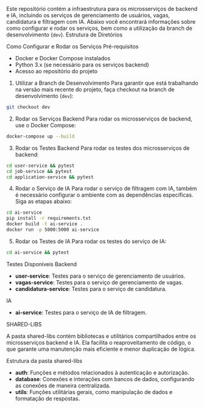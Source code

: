 Este repositório contém a infraestrutura para os microsserviços de backend e IA, incluindo os serviços de gerenciamento de usuários, vagas, candidatura e filtragem com IA. Abaixo você encontrará informações sobre como configurar e rodar os serviços, bem como a utilização da branch de desenvolvimento (`dev`).
Estrutura de Diretórios

Como Configurar e Rodar os Serviços
Pré-requisitos
- Docker e Docker Compose instalados
- Python 3.x (se necessário para os serviços backend)
- Acesso ao repositório do projeto
1. Utilizar a Branch de Desenvolvimento
Para garantir que está trabalhando na versão mais recente do projeto, faça checkout na branch de desenvolvimento (`dev`):
```bash
git checkout dev
```
2. Rodar os Serviços Backend
Para rodar os microsserviços de backend, use o Docker Compose:
```bash
docker-compose up --build
```
3. Rodar os Testes Backend
Para rodar os testes dos microsserviços de backend:
```bash
cd user-service && pytest
cd job-service && pytest
cd application-service && pytest
```
4. Rodar o Serviço de IA
Para rodar o serviço de filtragem com IA, também é necessário configurar o ambiente com as dependências específicas. Siga as etapas abaixo:
```bash
cd ai-service
pip install -r requirements.txt
docker build -t ai-service .
docker run -p 5000:5000 ai-service
```
5. Rodar os Testes de IA
Para rodar os testes do serviço de IA:
```bash
cd ai-service && pytest
```
Testes Disponíveis
Backend
- **user-service**: Testes para o serviço de gerenciamento de usuários.
- **vagas-service**: Testes para o serviço de gerenciamento de vagas.
- **candidatura-service**: Testes para o serviço de candidatura.

IA
- **ai-service**: Testes para o serviço de IA de filtragem.

SHARED-LIBS

A pasta shared-libs contém bibliotecas e utilitários compartilhados entre os microsserviços backend e IA. Ela facilita o reaproveitamento de código, o que garante uma manutenção mais eficiente e menor duplicação de lógica.

Estrutura da pasta shared-libs
- **auth**: Funções e métodos relacionados à autenticação e autorização.
- **database**: Conexões e interações com bancos de dados, configurando as conexões de maneira centralizada.
- **utils**: Funções utilitárias gerais, como manipulação de dados e formatação de respostas.
